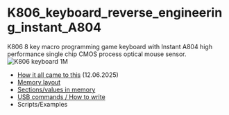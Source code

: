 # K806_keyboard_reverse_engineering_instant_A804
K806 8 key macro programming game keyboard with Instant A804 high performance single chip CMOS process optical mouse sensor.
![K806 keyboard 1M](https://github.com/user-attachments/assets/0e5f651a-83a6-4fe0-8137-7e938c6447b0)

- [How it all came to this](History.md) (12.06.2025)
- [Memory layout](Memory.md)
- [Sections/values in memory](Sections.md)
- [USB commands / How to write](Commands.md) 
- Scripts/Examples
